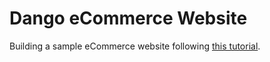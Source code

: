 # Dango eCommerce Website

Building a sample eCommerce website following [this tutorial](https://www.youtube.com/watch?v=DwOveb4ToBs).
